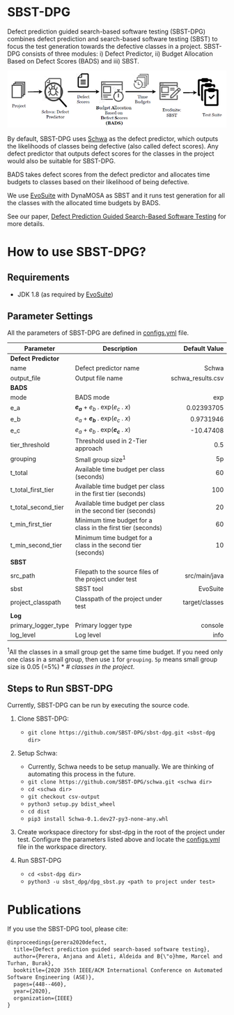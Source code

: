 # SBST-DPG
Defect prediction guided search-based software testing (SBST-DPG) combines defect prediction and search-based software testing (SBST) to focus the test generation towards the defective classes in a project. SBST-DPG consists of three modules: i) Defect Predictor, ii) Budget Allocation Based on Defect Scores (BADS) and iii) SBST.

<img src="figures/sbst-dpg.PNG" />

By default, SBST-DPG uses [Schwa](https://github.com/andrefreitas/schwa) as the defect predictor, which outputs the likelihoods of classes being defective (also called defect scores). 
Any defect predictor that outputs defect scores for the classes in the project would also be suitable for SBST-DPG.

BADS takes defect scores from the defect predictor and allocates time budgets to classes based on their likelihood of being defective.

We use [EvoSuite](https://github.com/EvoSuite/evosuite) with DynaMOSA as SBST and it runs test generation for all the classes with the allocated time budgets by BADS.

See our paper, [Defect Prediction Guided Search-Based Software Testing](https://anjana-perera.github.io/papers/ASE20_Defect.pdf) for more details.

# How to use SBST-DPG?

Requirements
------------
* JDK 1.8 (as required by [EvoSuite](https://github.com/EvoSuite/evosuite))

Parameter Settings
------------

All the parameters of SBST-DPG are defined in [configs.yml](https://github.com/SBST-DPG/sbst-dpg/blob/c0fe6730cb309f59db159adc961976328df7fefb/configs.yml) file.

| Parameter                 | Description                                      | Default Value  | 
|---------------------------|--------------------------------------------------|---------------:|
| **Defect Predictor**               |                          |            | 
| name | Defect predictor name |      Schwa       |
| output_file | Output file name | schwa_results.csv |
| **BADS** |  |   |
| mode | BADS mode | exp |
| e_a | ***e*<sub>*a*</sub>** + *e*<sub>*b*</sub> . exp(*e*<sub>*c*</sub> . *x*) | 0.02393705 |
| e_b | *e*<sub>*a*</sub> + ***e*<sub>*b*</sub>** . exp(*e*<sub>*c*</sub> . *x*) | 0.9731946 |
| e_c | *e*<sub>*a*</sub> + *e*<sub>*b*</sub> . exp(***e*<sub>*c*</sub>** . *x*) | -10.47408 |
| tier_threshold | Threshold used in 2-Tier approach | 0.5 |
| grouping | Small group size<sup>1</sup> | 5p |
| t_total | Available time budget per class (seconds) | 60 |
| t_total_first_tier | Available time budget per class in the first tier (seconds) | 100 |
| t_total_second_tier | Available time budget per class in the second tier (seconds) | 20 |
| t_min_first_tier | Minimum time budget for a class in the first tier (seconds) | 60 |
| t_min_second_tier | Minimum time budget for a class in the second tier (seconds) | 10 |
| **SBST** |  |   |
| src_path | Filepath to the source files of the project under test | src/main/java |
| sbst | SBST tool | EvoSuite |
| project_classpath | Classpath of the project under test | target/classes |
| **Log** |  |   |
| primary_logger_type | Primary logger type | console |
| log_level | Log level | info |

<sup>1</sup>All the classes in a small group get the same time budget. If you need only one class in a small group, then use `1` for `grouping`. `5p` means small group size is 0.05 (=5%) * *# classes in the project*.

Steps to Run SBST-DPG
------------

Currently, SBST-DPG can be run by executing the source code.

1. Clone SBST-DPG:

    - `git clone https://github.com/SBST-DPG/sbst-dpg.git <sbst-dpg dir>`

2. Setup Schwa:

    - Currently, Schwa needs to be setup manually. We are thinking of automating this process in the future.
    - `git clone https://github.com/SBST-DPG/schwa.git <schwa dir>`
    - `cd <schwa dir>`
    - `git checkout csv-output`
    - `python3 setup.py bdist_wheel`
    - `cd dist`
    - `pip3 install Schwa-0.1.dev27-py3-none-any.whl`

3. Create workspace directory for sbst-dpg in the root of the project under test. Configure the parameters listed above and locate the [configs.yml](https://github.com/SBST-DPG/sbst-dpg/blob/c0fe6730cb309f59db159adc961976328df7fefb/configs.yml) file in the workspace directory.

3. Run SBST-DPG

    - `cd <sbst-dpg dir>`
    - `python3 -u sbst_dpg/dpg_sbst.py <path to project under test>`

# Publications

If you use the SBST-DPG tool, please cite:

```
@inproceedings{perera2020defect,
  title={Defect prediction guided search-based software testing},
  author={Perera, Anjana and Aleti, Aldeida and B{\"o}hme, Marcel and Turhan, Burak},
  booktitle={2020 35th IEEE/ACM International Conference on Automated Software Engineering (ASE)},
  pages={448--460},
  year={2020},
  organization={IEEE}
}
```
